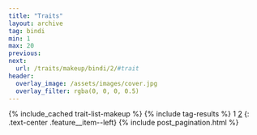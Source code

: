 ```yaml
---
title: "Traits"
layout: archive
tag: bindi
min: 1
max: 20
previous:
next:
  url: /traits/makeup/bindi/2/#trait
header:
  overlay_image: /assets/images/cover.jpg
  overlay_filter: rgba(0, 0, 0, 0.5)
---
```

{% include_cached trait-list-makeup %}
{% include tag-results %}
1 [2](/traits/makeup/bindi/2/#trait) 
{: .text-center .feature__item--left}
{% include post_pagination.html %}
